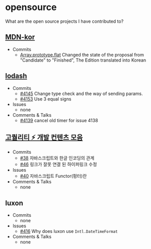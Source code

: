 # opensource
What are the open source projects I have contributed to?

## [MDN-kor](https://developer.mozilla.org/ko/docs/Web/JavaScript/Reference)
* Commits
  * [Array.prototype.flat](https://developer.mozilla.org/ko/docs/Web/JavaScript/Reference/Global_Objects/Array/flat) 	Changed the state of the proposal from "Candidate" to "Finished", The Edition translated into Korean

## [lodash](https://github.com/lodash/lodash/)
* Commits 
  * [#4145](https://github.com/lodash/lodash/pull/4145) Change type check and the way of sending params.
  * [#4153](https://github.com/lodash/lodash/pull/4153) Use 3 equal signs
* Issues
  * none
* Comments & Talks
  * [#4139](https://github.com/lodash/lodash/pull/4139) cancel old timer for issue 4138
  
## [고퀄리티 ⚡️ 개발 컨텐츠 모음](https://github.com/Integerous/goQuality-dev-contents)
* Commits
  * [#38](https://github.com/Integerous/goQuality-dev-contents/pull/38) 자바스크립트와 한글 인코딩의 관계
  * [#46](https://github.com/Integerous/goQuality-dev-contents/pull/46) 링크가 잘못 연결 된 하이퍼링크 수정
* Issues
  * [#40](https://github.com/Integerous/goQuality-dev-contents/issues/40) 자바스크립트 Functor(펑터)란
* Comments & Talks
  * none

## luxon
* Commits
  * none
* Issues
  * [#416](https://github.com/moment/luxon/issues/416) Why does luxon use ```Intl.DateTimeFormat```
* Comments & Talks
  * none
